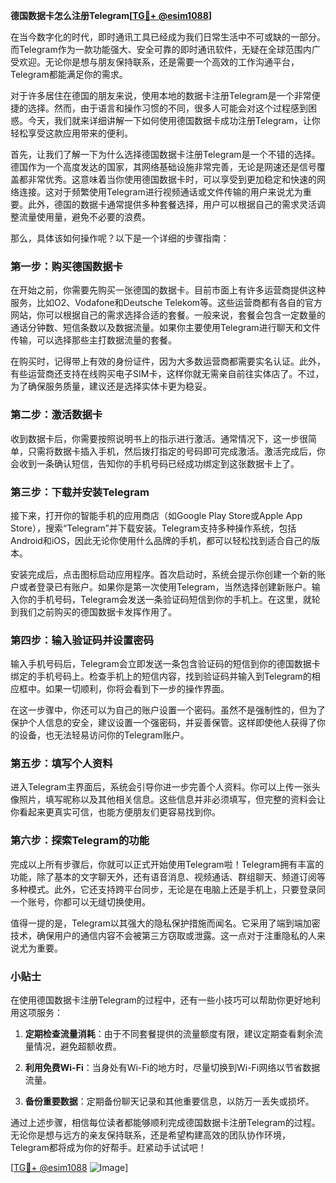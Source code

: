 **德国数据卡怎么注册Telegram[[TG💪+ @esim1088](https://t.me/s/esim1088)]**

在当今数字化的时代，即时通讯工具已经成为我们日常生活中不可或缺的一部分。而Telegram作为一款功能强大、安全可靠的即时通讯软件，无疑在全球范围内广受欢迎。无论你是想与朋友保持联系，还是需要一个高效的工作沟通平台，Telegram都能满足你的需求。

对于许多居住在德国的朋友来说，使用本地的数据卡注册Telegram是一个非常便捷的选择。然而，由于语言和操作习惯的不同，很多人可能会对这个过程感到困惑。今天，我们就来详细讲解一下如何使用德国数据卡成功注册Telegram，让你轻松享受这款应用带来的便利。

首先，让我们了解一下为什么选择德国数据卡注册Telegram是一个不错的选择。德国作为一个高度发达的国家，其网络基础设施非常完善，无论是网速还是信号覆盖都非常优秀。这意味着当你使用德国数据卡时，可以享受到更加稳定和快速的网络连接。这对于频繁使用Telegram进行视频通话或文件传输的用户来说尤为重要。此外，德国的数据卡通常提供多种套餐选择，用户可以根据自己的需求灵活调整流量使用量，避免不必要的浪费。

那么，具体该如何操作呢？以下是一个详细的步骤指南：

### **第一步：购买德国数据卡**
在开始之前，你需要先购买一张德国的数据卡。目前市面上有许多运营商提供这种服务，比如O2、Vodafone和Deutsche Telekom等。这些运营商都有各自的官方网站，你可以根据自己的需求选择合适的套餐。一般来说，套餐会包含一定数量的通话分钟数、短信条数以及数据流量。如果你主要使用Telegram进行聊天和文件传输，可以选择那些主打数据流量的套餐。

在购买时，记得带上有效的身份证件，因为大多数运营商都需要实名认证。此外，有些运营商还支持在线购买电子SIM卡，这样你就无需亲自前往实体店了。不过，为了确保服务质量，建议还是选择实体卡更为稳妥。

### **第二步：激活数据卡**
收到数据卡后，你需要按照说明书上的指示进行激活。通常情况下，这一步很简单，只需将数据卡插入手机，然后拨打指定的号码即可完成激活。激活完成后，你会收到一条确认短信，告知你的手机号码已经成功绑定到这张数据卡上了。

### **第三步：下载并安装Telegram**
接下来，打开你的智能手机的应用商店（如Google Play Store或Apple App Store），搜索“Telegram”并下载安装。Telegram支持多种操作系统，包括Android和iOS，因此无论你使用什么品牌的手机，都可以轻松找到适合自己的版本。

安装完成后，点击图标启动应用程序。首次启动时，系统会提示你创建一个新的账户或者登录已有账户。如果你是第一次使用Telegram，当然选择创建新账户。输入你的手机号码，Telegram会发送一条验证码短信到你的手机上。在这里，就轮到我们之前购买的德国数据卡发挥作用了。

### **第四步：输入验证码并设置密码**
输入手机号码后，Telegram会立即发送一条包含验证码的短信到你的德国数据卡绑定的手机号码上。检查手机上的短信内容，找到验证码并输入到Telegram的相应框中。如果一切顺利，你将会看到下一步的操作界面。

在这一步骤中，你还可以为自己的账户设置一个密码。虽然不是强制性的，但为了保护个人信息的安全，建议设置一个强密码，并妥善保管。这样即使他人获得了你的设备，也无法轻易访问你的Telegram账户。

### **第五步：填写个人资料**
进入Telegram主界面后，系统会引导你进一步完善个人资料。你可以上传一张头像照片，填写昵称以及其他相关信息。这些信息并非必须填写，但完整的资料会让你看起来更真实可信，也能方便朋友们更容易找到你。

### **第六步：探索Telegram的功能**
完成以上所有步骤后，你就可以正式开始使用Telegram啦！Telegram拥有丰富的功能，除了基本的文字聊天外，还有语音消息、视频通话、群组聊天、频道订阅等多种模式。此外，它还支持跨平台同步，无论是在电脑上还是手机上，只要登录同一个账号，你都可以无缝切换使用。

值得一提的是，Telegram以其强大的隐私保护措施而闻名。它采用了端到端加密技术，确保用户的通信内容不会被第三方窃取或泄露。这一点对于注重隐私的人来说尤为重要。

### **小贴士**
在使用德国数据卡注册Telegram的过程中，还有一些小技巧可以帮助你更好地利用这项服务：

1. **定期检查流量消耗**：由于不同套餐提供的流量额度有限，建议定期查看剩余流量情况，避免超额收费。
   
2. **利用免费Wi-Fi**：当身处有Wi-Fi的地方时，尽量切换到Wi-Fi网络以节省数据流量。

3. **备份重要数据**：定期备份聊天记录和其他重要信息，以防万一丢失或损坏。

通过上述步骤，相信每位读者都能够顺利完成德国数据卡注册Telegram的过程。无论你是想与远方的亲友保持联系，还是希望构建高效的团队协作环境，Telegram都将成为你的好帮手。赶紧动手试试吧！

[[TG💪+ @esim1088](https://t.me/s/esim1088) ![Image](https://i.postimg.cc/4NQfJmqS/Snipaste-2025-05-13-00-14-12.png)]